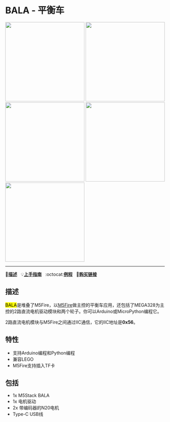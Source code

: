 # BALA - 平衡车

<img src="assets/img/product_pics/application/bala_1.jpg" width="250" height="250"> <img src="assets/img/product_pics/application/bala_2.jpg" width="250" height="250"> <img src="assets/img/product_pics/application/bala_3.jpg" width="250" height="250"> <img src="assets/img/product_pics/application/bala_4.jpg" width="250" height="250"> <img src="assets/img/product_pics/application/bala_5.jpg" width="250" height="250">

* * *

:memo:**[描述](#描述)**&nbsp;&nbsp;&nbsp;:bulb:**[上手指南](/zh_CN/quick_start/bala/bala_quick_start)**&nbsp;&nbsp;&nbsp;:octocat:**[例程](https://github.com/m5stack/M5Bala/tree/master/examples)**&nbsp;&nbsp;&nbsp;🛒**[购买链接](https://item.taobao.com/item.htm?spm=a1z10.3-c.w4002-1172588106.13.3b6d425eZah7wG&id=574761698176)**

## 描述

<mark>BALA</mark>是堆叠了M5Fire，以[M5Fire](http://docs.m5stack.com/#/zh_CN/core/fire)做主控的平衡车应用，还包括了MEGA328为主控的2路直流电机驱动模块和两个轮子。你可以Arduino或MicroPython编程它。

2路直流电机模块与M5Fire之间通过IIC通信，它的IIC地址是**0x56**。

## 特性

- 支持Arduino编程和Python编程
- 兼容LEGO
- M5Fire支持插入TF卡

## 包括

- 1x M5Stack BALA
- 1x 电机驱动
- 2x 带编码器的N20电机
- Type-C USB线
